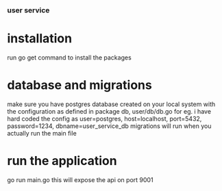 ### user service

# installation
run go get command to install the packages

# database and migrations
make sure you have postgres database created on your local system with the
configuration as defined in package db, user/db/db.go
for eg. i have hard coded the config as
user=postgres, host=localhost, port=5432, password=1234, dbname=user_service_db
migrations will run when you actually run the main file

# run the application
go run main.go
this will expose the api on port 9001